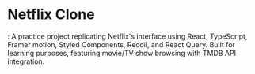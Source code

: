
# Netflix Clone

: A practice project replicating Netflix's interface using React, TypeScript, Framer motion, Styled Components, Recoil, and React Query. Built for learning purposes, featuring movie/TV show browsing with TMDB API integration.
